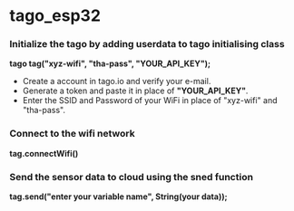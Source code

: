 # tago_esp32

###  Initialize the tago by adding userdata to tago initialising class <br/>
  **tago tag("xyz-wifi", "tha-pass", "YOUR_API_KEY");**<br/>
  *  Create a account in tago.io and verify your e-mail.
  *  Generate a token and paste it in place of **"YOUR_API_KEY"**.
  *  Enter the SSID and Password of your WiFi in place of "xyz-wifi" and "tha-pass".

    
### Connect to the wifi network<br/>
  **tag.connectWifi()**<br/>

### Send the sensor data to cloud using the sned function<br/>
  **tag.send("enter your variable name", String(your data));**<br/>

